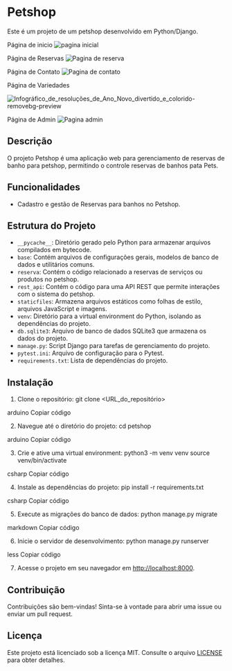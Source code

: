 # Petshop

Este é um projeto de um petshop desenvolvido em Python/Django.

Página de inicio
![pagina inicial](https://github.com/GleisonAmorim/Petshop-Banhos/assets/54336609/e5e06583-714b-485c-b0b4-0981cdc79115)

Página de Reservas
![Pagina de reserva](https://github.com/GleisonAmorim/Petshop-Banhos/assets/54336609/bdac4e61-4113-402a-9652-b46197169b7b)


Página de Contato
![Pagina de contato](https://github.com/GleisonAmorim/Petshop-Banhos/assets/54336609/3a4cfb35-5746-489b-997d-e0ac97f351f6)


Página de Variedades

![Infográfico_de_resoluções_de_Ano_Novo_divertido_e_colorido-removebg-preview](https://github.com/GleisonAmorim/Petshop-Banhos/assets/54336609/7b5dae0d-e125-45c4-8304-563c56bc5084)

Página de Admin
![Pagina admin](https://github.com/GleisonAmorim/Petshop-Banhos/assets/54336609/171dd747-8c72-48f7-b679-d3dbff0c00e4)

## Descrição

O projeto Petshop é uma aplicação web para gerenciamento de reservas de banho para petshop, permitindo o controle reservas de banhos pata Pets.

## Funcionalidades

- Cadastro e gestão de Reservas para banhos no Petshop.

## Estrutura do Projeto

- `__pycache__`: Diretório gerado pelo Python para armazenar arquivos compilados em bytecode.
- `base`: Contém arquivos de configurações gerais, modelos de banco de dados e utilitários comuns.
- `reserva`: Contém o código relacionado a reservas de serviços ou produtos no petshop.
- `rest_api`: Contém o código para uma API REST que permite interações com o sistema do petshop.
- `staticfiles`: Armazena arquivos estáticos como folhas de estilo, arquivos JavaScript e imagens.
- `venv`: Diretório para a virtual environment do Python, isolando as dependências do projeto.
- `db.sqlite3`: Arquivo de banco de dados SQLite3 que armazena os dados do projeto.
- `manage.py`: Script Django para tarefas de gerenciamento do projeto.
- `pytest.ini`: Arquivo de configuração para o Pytest.
- `requirements.txt`: Lista de dependências do projeto.

## Instalação

1. Clone o repositório:
git clone <URL_do_repositório>

arduino
Copiar código

2. Navegue até o diretório do projeto:
cd petshop

arduino
Copiar código

3. Crie e ative uma virtual environment:
python3 -m venv venv
source venv/bin/activate

csharp
Copiar código

4. Instale as dependências do projeto:
pip install -r requirements.txt

csharp
Copiar código

5. Execute as migrações do banco de dados:
python manage.py migrate

markdown
Copiar código

6. Inicie o servidor de desenvolvimento:
python manage.py runserver

less
Copiar código

7. Acesse o projeto em seu navegador em [http://localhost:8000](http://localhost:8000).

## Contribuição

Contribuições são bem-vindas! Sinta-se à vontade para abrir uma issue ou enviar um pull request.

## Licença

Este projeto está licenciado sob a licença MIT. Consulte o arquivo [LICENSE](LICENSE) para obter detalhes.

